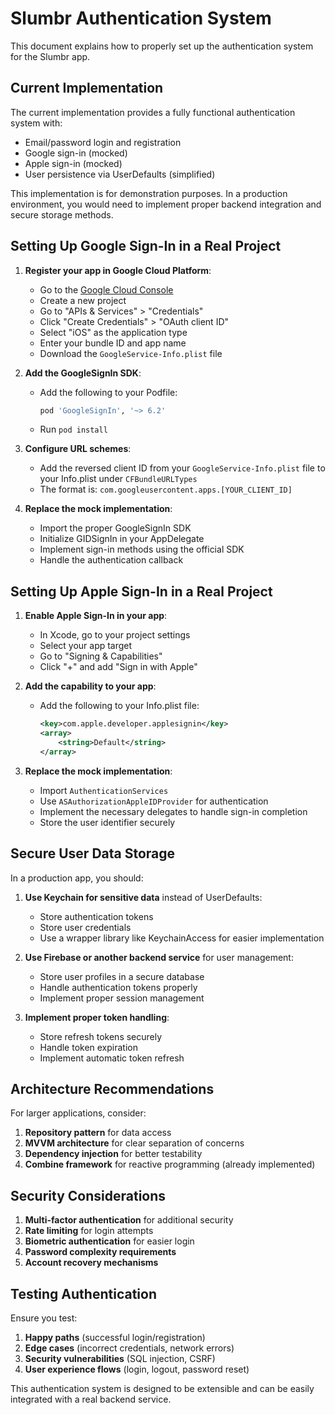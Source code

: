 # Slumbr Authentication System

This document explains how to properly set up the authentication system for the Slumbr app.

## Current Implementation

The current implementation provides a fully functional authentication system with:

- Email/password login and registration
- Google sign-in (mocked)
- Apple sign-in (mocked)
- User persistence via UserDefaults (simplified)

This implementation is for demonstration purposes. In a production environment, you would need to implement proper backend integration and secure storage methods.

## Setting Up Google Sign-In in a Real Project

1. **Register your app in Google Cloud Platform**:
   - Go to the [Google Cloud Console](https://console.cloud.google.com/)
   - Create a new project
   - Go to "APIs & Services" > "Credentials"
   - Click "Create Credentials" > "OAuth client ID"
   - Select "iOS" as the application type
   - Enter your bundle ID and app name
   - Download the `GoogleService-Info.plist` file

2. **Add the GoogleSignIn SDK**:
   - Add the following to your Podfile:
     ```ruby
     pod 'GoogleSignIn', '~> 6.2'
     ```
   - Run `pod install`

3. **Configure URL schemes**:
   - Add the reversed client ID from your `GoogleService-Info.plist` file to your Info.plist under `CFBundleURLTypes`
   - The format is: `com.googleusercontent.apps.[YOUR_CLIENT_ID]`

4. **Replace the mock implementation**:
   - Import the proper GoogleSignIn SDK
   - Initialize GIDSignIn in your AppDelegate
   - Implement sign-in methods using the official SDK
   - Handle the authentication callback

## Setting Up Apple Sign-In in a Real Project

1. **Enable Apple Sign-In in your app**:
   - In Xcode, go to your project settings
   - Select your app target
   - Go to "Signing & Capabilities"
   - Click "+" and add "Sign in with Apple"

2. **Add the capability to your app**:
   - Add the following to your Info.plist file:
     ```xml
     <key>com.apple.developer.applesignin</key>
     <array>
         <string>Default</string>
     </array>
     ```

3. **Replace the mock implementation**:
   - Import `AuthenticationServices`
   - Use `ASAuthorizationAppleIDProvider` for authentication
   - Implement the necessary delegates to handle sign-in completion
   - Store the user identifier securely

## Secure User Data Storage

In a production app, you should:

1. **Use Keychain for sensitive data** instead of UserDefaults:
   - Store authentication tokens
   - Store user credentials
   - Use a wrapper library like KeychainAccess for easier implementation

2. **Use Firebase or another backend service** for user management:
   - Store user profiles in a secure database
   - Handle authentication tokens properly
   - Implement proper session management

3. **Implement proper token handling**:
   - Store refresh tokens securely
   - Handle token expiration
   - Implement automatic token refresh

## Architecture Recommendations

For larger applications, consider:

1. **Repository pattern** for data access
2. **MVVM architecture** for clear separation of concerns
3. **Dependency injection** for better testability
4. **Combine framework** for reactive programming (already implemented)

## Security Considerations

1. **Multi-factor authentication** for additional security
2. **Rate limiting** for login attempts
3. **Biometric authentication** for easier login
4. **Password complexity requirements**
5. **Account recovery mechanisms**

## Testing Authentication

Ensure you test:

1. **Happy paths** (successful login/registration)
2. **Edge cases** (incorrect credentials, network errors)
3. **Security vulnerabilities** (SQL injection, CSRF)
4. **User experience flows** (login, logout, password reset)

This authentication system is designed to be extensible and can be easily integrated with a real backend service. 